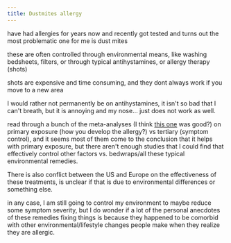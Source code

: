 ```yaml
---
title: Dustmites allergy
---
```


have had allergies for years now and recently got tested and turns out the most problematic one for me is dust mites

these are often controlled through environmental means, like washing bedsheets, filters, or through typical antihystamines, or allergy therapy (shots)

shots are expensive and time consuming, and they dont always work if you move to a new area

I would rather not permanently be on antihystamines, it isn't so bad that I can't breath, but it is annoying and my nose... just does not work as well.

read through a bunch of the meta-analyses (I think [this one](https://www.annallergy.org/article/S1081-1206(14)00008-8/abstract) was good?) on primary exposure (how you develop the allergy?) vs tertiary (symptom control), and it seems most of them come to the conclusion that it helps with primary exposure, but there aren't enough studies that I could find that effectively control other factors vs. bedwraps/all these typical environmental remedies.

There is also conflict between the US and Europe on the effectiveness of these treatments, is unclear if that is due to environmental differences or something else.

in any case, I am still going to control my environment to maybe reduce some symptom severity, but I do wonder if a lot of the personal anecdotes of these remedies fixing things is because they happened to be comorbid with other environmental/lifestyle changes people make when they realize they are allergic.
